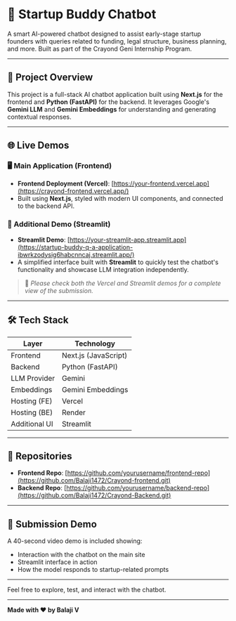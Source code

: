 # 🚀 Startup Buddy Chatbot

A smart AI-powered chatbot designed to assist early-stage startup founders with queries related to funding, legal structure, business planning, and more. Built as part of the Crayond Geni Internship Program.

---

## 📌 Project Overview

This project is a full-stack AI chatbot application built using **Next.js** for the frontend and **Python (FastAPI)** for the backend. It leverages Google's **Gemini LLM** and **Gemini Embeddings** for understanding and generating contextual responses.

---

## 🌐 Live Demos

### 🖥️ Main Application (Frontend)
- **Frontend Deployment (Vercel)**: [https://your-frontend.vercel.app](https://crayond-frontend.vercel.app/)
- Built using **Next.js**, styled with modern UI components, and connected to the backend API.

### 🧪 Additional Demo (Streamlit)
- **Streamlit Demo**: [https://your-streamlit-app.streamlit.app](https://startup-buddy-q-a-application-ibwrkzodysig6habcnncaj.streamlit.app/)
- A simplified interface built with **Streamlit** to quickly test the chatbot's functionality and showcase LLM integration independently.

> 📝 *Please check both the Vercel and Streamlit demos for a complete view of the submission.*

---

## 🛠️ Tech Stack

| Layer          | Technology            |
|----------------|------------------------|
| Frontend       | Next.js (JavaScript)   |
| Backend        | Python (FastAPI)       |
| LLM Provider   | Gemini                 |
| Embeddings     | Gemini Embeddings      |
| Hosting (FE)   | Vercel                 |
| Hosting (BE)   | Render                 |
| Additional UI  | Streamlit              |

---

## 📂 Repositories

- **Frontend Repo**: [https://github.com/yourusername/frontend-repo](https://github.com/Balaji1472/Crayond-frontend.git)
- **Backend Repo**: [https://github.com/yourusername/backend-repo](https://github.com/Balaji1472/Crayond-Backend.git)

---

## 🎥 Submission Demo
A 40-second video demo is included showing:
- Interaction with the chatbot on the main site
- Streamlit interface in action
- How the model responds to startup-related prompts

---

Feel free to explore, test, and interact with the chatbot.

---

**Made with ❤️ by Balaji V**

